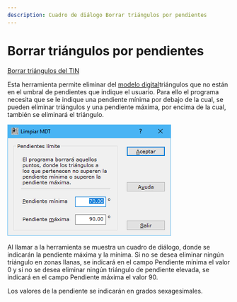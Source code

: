 ```yaml
---
description: Cuadro de diálogo Borrar triángulos por pendientes
---
```


# Borrar triángulos por pendientes

[Borrar triángulos del TIN](/mdtopx/fichas-de-herramientas/ficha-de-herramientas-edicion-tin/borrar-triangulos-del-tin.md)

Esta herramienta permite eliminar del [modelo digital](../como/como-triangulacion.md)triángulos que no están en el umbral de pendientes que indique el usuario. Para ello el programa necesita que se le indique una pendiente mínima por debajo de la cual, se pueden eliminar triángulos y una pendiente máxima, por encima de la cual, también se eliminará el triángulo.

![Cuadro de diálogo Borrar triángulos por pendientes](../../.gitbook/assets/image-81.png)

Al llamar a la herramienta se muestra un cuadro de diálogo, donde se indicarán la pendiente máxima y la mínima. Si no se desea eliminar ningún triángulo en zonas llanas, se indicará en el campo Pendiente mínima el valor 0 y si no se desea eliminar ningún triángulo de pendiente elevada, se indicará en el campo Pendiente máxima el valor 90.

Los valores de la pendiente se indicarán en grados sexagesimales.
